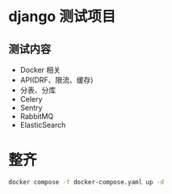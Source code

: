 # django 测试项目
## 测试内容
- Docker 相关
- API(DRF、限流、缓存)
- 分表、分库
- Celery
- Sentry
- RabbitMQ
- ElasticSearch

# 整齐

```bash
docker compose -f docker-compose.yaml up -d
